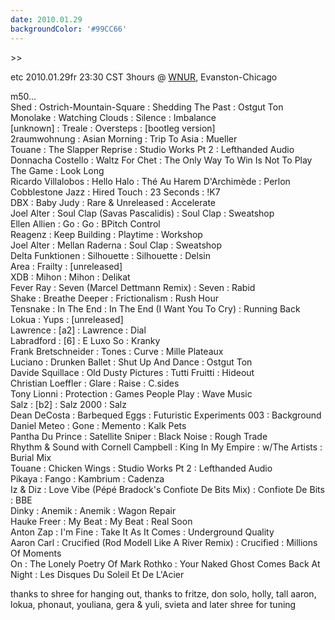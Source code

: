 ```yaml
---
date: 2010.01.29
backgroundColor: '#99CC66'
---
```


\>>


etc 2010.01.29fr 23:30 CST 3hours @ [WNUR](http://www.wnur.org/), Evanston-Chicago  

m50...  
Shed : Ostrich-Mountain-Square : Shedding The Past : Ostgut Ton  
Monolake : Watching Clouds : Silence : Imbalance  
\[unknown\] : Treale : Oversteps : \[bootleg version\]  
2raumwohnung : Asian Morning : Trip To Asia : Mueller  
Touane : The Slapper Reprise : Studio Works Pt 2 : Lefthanded Audio  
Donnacha Costello : Waltz For Chet : The Only Way To Win Is Not To Play The Game : Look Long  
Ricardo Villalobos : Hello Halo : Thé Au Harem D'Archimède : Perlon  
Cobblestone Jazz : Hired Touch : 23 Seconds : !K7  
DBX : Baby Judy : Rare & Unreleased : Accelerate  
Joel Alter : Soul Clap (Savas Pascalidis) : Soul Clap : Sweatshop  
Ellen Allien : Go : Go : BPitch Control  
Reagenz : Keep Building : Playtime : Workshop  
Joel Alter : Mellan Raderna : Soul Clap : Sweatshop  
Delta Funktionen : Silhouette : Silhouette : Delsin  
Area : Frailty : \[unreleased\]  
XDB : Mihon : Mihon : Delikat  
Fever Ray : Seven (Marcel Dettmann Remix) : Seven : Rabid  
Shake : Breathe Deeper : Frictionalism : Rush Hour  
Tensnake : In The End : In The End (I Want You To Cry) : Running Back  
Lokua : Yups : \[unreleased\]  
Lawrence : \[a2\] : Lawrence : Dial  
Labradford : \[6\] : E Luxo So : Kranky  
Frank Bretschneider : Tones : Curve : Mille Plateaux  
Luciano : Drunken Ballet : Shut Up And Dance : Ostgut Ton  
Davide Squillace : Old Dusty Pictures : Tutti Fruitti : Hideout  
Christian Loeffler : Glare : Raise : C.sides  
Tony Lionni : Protection : Games People Play : Wave Music  
Salz : \[b2\] : Salz 2000 : Salz  
Dean DeCosta : Barbequed Eggs : Futuristic Experiments 003 : Background  
Daniel Meteo : Gone : Memento : Kalk Pets  
Pantha Du Prince : Satellite Sniper : Black Noise : Rough Trade  
Rhythm & Sound with Cornell Campbell : King In My Empire : w/The Artists : Burial Mix  
Touane : Chicken Wings : Studio Works Pt 2 : Lefthanded Audio  
Pikaya : Fango : Kambrium : Cadenza  
Iz & Diz : Love Vibe (Pépé Bradock's Confiote De Bits Mix) : Confiote De Bits : BBE  
Dinky : Anemik : Anemik : Wagon Repair  
Hauke Freer : My Beat : My Beat : Real Soon  
Anton Zap : I'm Fine : Take It As It Comes : Underground Quality  
Aaron Carl : Crucified (Rod Modell Like A River Remix) : Crucified : Millions Of Moments  
On : The Lonely Poetry Of Mark Rothko : Your Naked Ghost Comes Back At Night : Les Disques Du Soleil Et De L'Acier  

thanks to shree for hanging out, thanks to fritze, don solo, holly, tall aaron, lokua, phonaut, youliana, gera & yuli, svieta and later shree for tuning